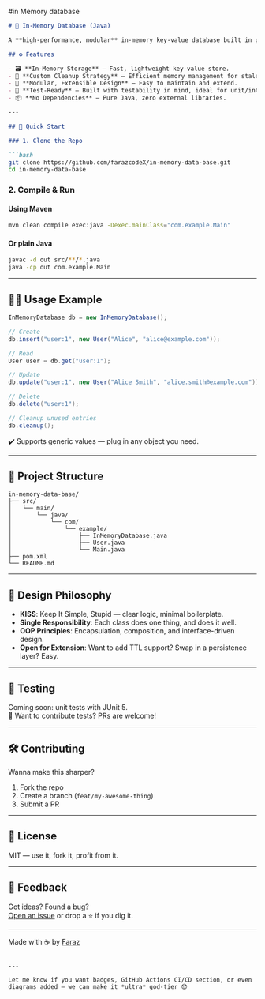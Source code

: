 
#in Memory database

```markdown
# 🧠 In-Memory Database (Java)

A **high-performance, modular** in-memory key-value database built in pure Java — perfect for fast prototyping, caching, and testing workflows without the overhead of a persistent database.

## ⚙️ Features

- 🗃️ **In-Memory Storage** — Fast, lightweight key-value store.
- 🔁 **Custom Cleanup Strategy** — Efficient memory management for stale or outdated data.
- 🧩 **Modular, Extensible Design** — Easy to maintain and extend.
- 🧪 **Test-Ready** — Built with testability in mind, ideal for unit/integration testing.
- 📦 **No Dependencies** — Pure Java, zero external libraries.

---

## 🚀 Quick Start

### 1. Clone the Repo

```bash
git clone https://github.com/farazcodeX/in-memory-data-base.git
cd in-memory-data-base
```

### 2. Compile & Run

#### Using Maven
```bash
mvn clean compile exec:java -Dexec.mainClass="com.example.Main"
```

#### Or plain Java
```bash
javac -d out src/**/*.java
java -cp out com.example.Main
```

---

## 🧑‍💻 Usage Example

```java
InMemoryDatabase db = new InMemoryDatabase();

// Create
db.insert("user:1", new User("Alice", "alice@example.com"));

// Read
User user = db.get("user:1");

// Update
db.update("user:1", new User("Alice Smith", "alice.smith@example.com"));

// Delete
db.delete("user:1");

// Cleanup unused entries
db.cleanup();
```

✔️ Supports generic values — plug in any object you need.

---

## 📁 Project Structure

```
in-memory-data-base/
├── src/
│   └── main/
│       └── java/
│           └── com/
│               └── example/
│                   ├── InMemoryDatabase.java
│                   ├── User.java
│                   └── Main.java
├── pom.xml
└── README.md
```

---

## 🧠 Design Philosophy

- **KISS**: Keep It Simple, Stupid — clear logic, minimal boilerplate.
- **Single Responsibility**: Each class does one thing, and does it well.
- **OOP Principles**: Encapsulation, composition, and interface-driven design.
- **Open for Extension**: Want to add TTL support? Swap in a persistence layer? Easy.

---

## 🧪 Testing

Coming soon: unit tests with JUnit 5.  
📌 Want to contribute tests? PRs are welcome!

---

## 🛠️ Contributing

Wanna make this sharper?

1. Fork the repo
2. Create a branch (`feat/my-awesome-thing`)
3. Submit a PR

---

## 📜 License

MIT — use it, fork it, profit from it.

---

## 💬 Feedback

Got ideas? Found a bug?  
[Open an issue](https://github.com/farazcodeX/in-memory-data-base/issues) or drop a ⭐ if you dig it.

---

Made with ☕ by [Faraz](https://github.com/farazcodeX)
```

---

Let me know if you want badges, GitHub Actions CI/CD section, or even diagrams added — we can make it *ultra* god-tier 😎
